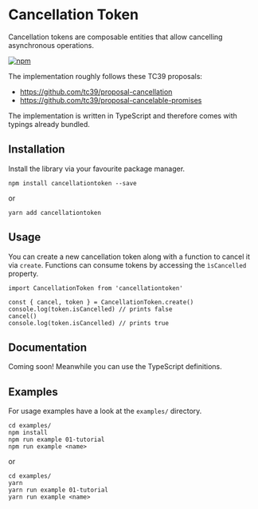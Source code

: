 # Cancellation Token

Cancellation tokens are composable entities that allow cancelling asynchronous operations.

[![npm](https://img.shields.io/npm/v/cancellationtoken.svg?style=flat-square)](https://www.npmjs.com/package/cancellationtoken)

The implementation roughly follows these TC39 proposals:
- https://github.com/tc39/proposal-cancellation
- https://github.com/tc39/proposal-cancelable-promises

The implementation is written in TypeScript and therefore comes with typings already bundled.

## Installation

Install the library via your favourite package manager.

```
npm install cancellationtoken --save
```
or
```
yarn add cancellationtoken
```

## Usage

You can create a new cancellation token along with a function to cancel it via `create`. Functions can consume tokens by accessing the `ìsCancelled` property.

```
import CancellationToken from 'cancellationtoken'

const { cancel, token } = CancellationToken.create()
console.log(token.isCancelled) // prints false
cancel()
console.log(token.isCancelled) // prints true
```

## Documentation

Coming soon! Meanwhile you can use the TypeScript definitions.

## Examples

For usage examples have a look at the `examples/` directory.

```
cd examples/
npm install
npm run example 01-tutorial
npm run example <name>
```
or
```
cd examples/
yarn
yarn run example 01-tutorial
yarn run example <name>
```
